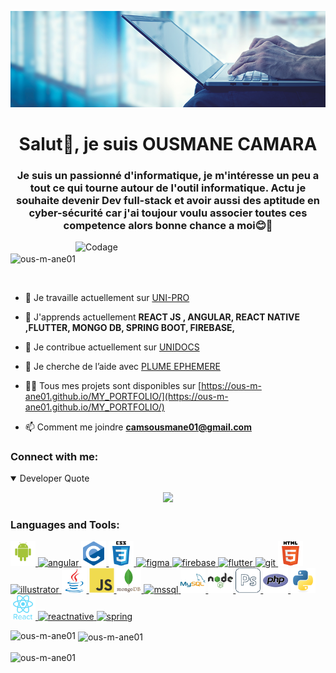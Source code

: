 ![logo](https://github.com/OUS-M-ANE01/OUS-M-ANE01/blob/3849e2a27f0b13edfa9909669eb6e0d261a4e0cc/banner-info.png)

<h1 align="center">Salut👋, je suis OUSMANE CAMARA</h1>
<h3 align="center">Je suis un passionné d'informatique, je m'intéresse un peu a tout ce qui tourne autour de l'outil informatique. Actu je souhaite devenir Dev full-stack et avoir aussi des aptitude en cyber-sécurité car j'ai toujour voulu associer toutes ces competence alors bonne chance a moi😊🙏</h3>
<img align="right" alt="Codage" width="400" src="https://media.giphy.com/media/z5iCvo1oCbqt7ukMQs/giphy.gif"/>


<p align="left"> <img align="center" src="https://komarev.com/ghpvc/?username=ous-m-ane01&label=Profile%20views&color=0e75b6&style=flat" alt="ous-m-ane01" /> </p>

<p align="left"> <a href="https://twitter.com/" target="blank"><img src="https://img.shields.io/twitter/follow/?logo=twitter&style=for-the-badge" alt="" /></a> </p>

- 🔭 Je travaille actuellement sur [UNI-PRO](https://www.figma.com/proto/rStZdbJf8mbr98MRMN2hny/UNI-PRO?node-id=589-3399&p=f&t=acrXIMJm5u5oPAA6-1&scaling=scale-down&content-scaling=fixed&page-id=0%3A1&starting-point-node-id=586%3A3127&show-proto-sidebar=1)

- 🌱 J'apprends actuellement **REACT JS , ANGULAR, REACT NATIVE ,FLUTTER, MONGO DB, SPRING BOOT, FIREBASE,**

- 👯 Je contribue actuellement sur [UNIDOCS](https://unidocs.vercel.app/login)

- 🤝 Je cherche de l’aide avec [PLUME EPHEMERE](https://www.figma.com/proto/GKCNELXCuftmIdgTqE2iQK/PLUME-EPHEMERE?t=ajA7DoCRd41n0W1d-1&scaling=scale-down&content-scaling=fixed&page-id=0%3A1&node-id=5-12&starting-point-node-id=2%3A2)

- 👨‍💻 Tous mes projets sont disponibles sur [https://ous-m-ane01.github.io/MY_PORTFOLIO/](https://ous-m-ane01.github.io/MY_PORTFOLIO/)

- 📫 Comment me joindre **camsousmane01@gmail.com**

<h3 align="left">Connect with me:</h3>
<p align="left">
</p>

<details open>
<summary>Developer Quote</summary>
<p align="center">
    <img src="https://readme-typing-svg.demolab.com?font=Fira+Code&duration=3000&pause=2000&color=C2FFC7&center=true&vCenter=true&random=false&width=800&lines=Les+meilleurs+développeurs +sont +ceux +qui +continuent +à +apprendre.;++-+Plume+Ephémère alt="Developer Quote"/>
</p>
</details>

<h3 align="left">Languages and Tools:</h3>
<p align="left"> <a href="https://developer.android.com" target="_blank" rel="noreferrer"> <img src="https://raw.githubusercontent.com/devicons/devicon/master/icons/android/android-original-wordmark.svg" alt="android" width="40" height="40"/> </a> <a href="https://angular.io" target="_blank" rel="noreferrer"> <img src="https://angular.io/assets/images/logos/angular/angular.svg" alt="angular" width="40" height="40"/> </a> <a href="https://www.cprogramming.com/" target="_blank" rel="noreferrer"> <img src="https://raw.githubusercontent.com/devicons/devicon/master/icons/c/c-original.svg" alt="c" width="40" height="40"/> </a> <a href="https://www.w3schools.com/css/" target="_blank" rel="noreferrer"> <img src="https://raw.githubusercontent.com/devicons/devicon/master/icons/css3/css3-original-wordmark.svg" alt="css3" width="40" height="40"/> </a> <a href="https://www.figma.com/" target="_blank" rel="noreferrer"> <img src="https://www.vectorlogo.zone/logos/figma/figma-icon.svg" alt="figma" width="40" height="40"/> </a> <a href="https://firebase.google.com/" target="_blank" rel="noreferrer"> <img src="https://www.vectorlogo.zone/logos/firebase/firebase-icon.svg" alt="firebase" width="40" height="40"/> </a> <a href="https://flutter.dev" target="_blank" rel="noreferrer"> <img src="https://www.vectorlogo.zone/logos/flutterio/flutterio-icon.svg" alt="flutter" width="40" height="40"/> </a> <a href="https://git-scm.com/" target="_blank" rel="noreferrer"> <img src="https://www.vectorlogo.zone/logos/git-scm/git-scm-icon.svg" alt="git" width="40" height="40"/> </a> <a href="https://www.w3.org/html/" target="_blank" rel="noreferrer"> <img src="https://raw.githubusercontent.com/devicons/devicon/master/icons/html5/html5-original-wordmark.svg" alt="html5" width="40" height="40"/> </a> <a href="https://www.adobe.com/in/products/illustrator.html" target="_blank" rel="noreferrer"> <img src="https://www.vectorlogo.zone/logos/adobe_illustrator/adobe_illustrator-icon.svg" alt="illustrator" width="40" height="40"/> </a> <a href="https://www.java.com" target="_blank" rel="noreferrer"> <img src="https://raw.githubusercontent.com/devicons/devicon/master/icons/java/java-original.svg" alt="java" width="40" height="40"/> </a> <a href="https://developer.mozilla.org/en-US/docs/Web/JavaScript" target="_blank" rel="noreferrer"> <img src="https://raw.githubusercontent.com/devicons/devicon/master/icons/javascript/javascript-original.svg" alt="javascript" width="40" height="40"/> </a> <a href="https://www.mongodb.com/" target="_blank" rel="noreferrer"> <img src="https://raw.githubusercontent.com/devicons/devicon/master/icons/mongodb/mongodb-original-wordmark.svg" alt="mongodb" width="40" height="40"/> </a> <a href="https://www.microsoft.com/en-us/sql-server" target="_blank" rel="noreferrer"> <img src="https://www.svgrepo.com/show/303229/microsoft-sql-server-logo.svg" alt="mssql" width="40" height="40"/> </a> <a href="https://www.mysql.com/" target="_blank" rel="noreferrer"> <img src="https://raw.githubusercontent.com/devicons/devicon/master/icons/mysql/mysql-original-wordmark.svg" alt="mysql" width="40" height="40"/> </a> <a href="https://nodejs.org" target="_blank" rel="noreferrer"> <img src="https://raw.githubusercontent.com/devicons/devicon/master/icons/nodejs/nodejs-original-wordmark.svg" alt="nodejs" width="40" height="40"/> </a> <a href="https://www.photoshop.com/en" target="_blank" rel="noreferrer"> <img src="https://raw.githubusercontent.com/devicons/devicon/master/icons/photoshop/photoshop-line.svg" alt="photoshop" width="40" height="40"/> </a> <a href="https://www.php.net" target="_blank" rel="noreferrer"> <img src="https://raw.githubusercontent.com/devicons/devicon/master/icons/php/php-original.svg" alt="php" width="40" height="40"/> </a> <a href="https://www.python.org" target="_blank" rel="noreferrer"> <img src="https://raw.githubusercontent.com/devicons/devicon/master/icons/python/python-original.svg" alt="python" width="40" height="40"/> </a> <a href="https://reactjs.org/" target="_blank" rel="noreferrer"> <img src="https://raw.githubusercontent.com/devicons/devicon/master/icons/react/react-original-wordmark.svg" alt="react" width="40" height="40"/> </a> <a href="https://reactnative.dev/" target="_blank" rel="noreferrer"> <img src="https://reactnative.dev/img/header_logo.svg" alt="reactnative" width="40" height="40"/> </a> <a href="https://spring.io/" target="_blank" rel="noreferrer"> <img src="https://www.vectorlogo.zone/logos/springio/springio-icon.svg" alt="spring" width="40" height="40"/> </a> </p>

<p><img align="left" src="https://github-readme-stats.vercel.app/api/top-langs?username=ous-m-ane01&show_icons=true&locale=en&layout=compact" alt="ous-m-ane01" /></p>

<p>&nbsp;<img align="center" src="https://github-readme-stats.vercel.app/api?username=ous-m-ane01&show_icons=true&locale=en" alt="ous-m-ane01" /></p>

<p><img align="center" src="https://github-readme-streak-stats.herokuapp.com/?user=ous-m-ane01&" alt="ous-m-ane01" /></p>
